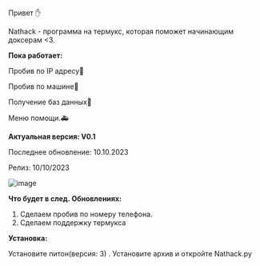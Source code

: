 Привет ✋

Nathack - программа на термукс, которая поможет начинающим доксерам <3.

**Пока работает:**

Пробив по IP адресу📲

Пробив по машине🚓

Получение баз данных🧢

Меню помощи.🚑

**Актуальная версия: V0.1**

Последнее обновление: 10.10.2023

Релиз: 10/10/2023

![image](https://github.com/Natnoni1/Natnoni1/assets/147510327/5accaacf-f7ef-4b06-833b-d21f44c35ecc)

**Что будет в след. Обновлениях:**

1. Сделаем пробив по номеру телефона.
2. Сделаем поддержку термукса

**Установка:** 

Установите питон(версия: 3) . Установите архив и откройте Nathack.py

